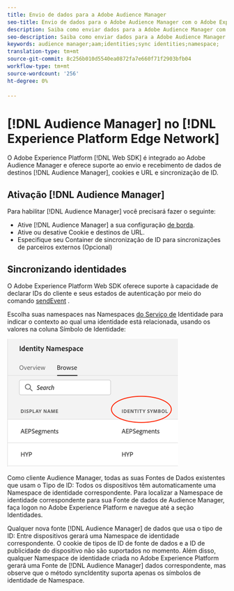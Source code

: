 ```yaml
---
title: Envio de dados para a Adobe Audience Manager
seo-title: Envio de dados para o Adobe Audience Manager com o Adobe Experience Platform Web SDK
description: Saiba como enviar dados para a Adobe Audience Manager com o Experience Platform Web SDK
seo-description: Saiba como enviar dados para a Adobe Audience Manager com o Experience Platform Web SDK
keywords: audience manager;aam;identities;sync identities;namespace;
translation-type: tm+mt
source-git-commit: 8c256b010d5540ea0872fa7e660f71f2903bfb04
workflow-type: tm+mt
source-wordcount: '256'
ht-degree: 0%

---
```



# [!DNL Audience Manager] no [!DNL Experience Platform Edge Network]

O Adobe Experience Platform [!DNL Web SDK] é integrado ao Adobe Audience Manager e oferece suporte ao envio e recebimento de dados de destinos [!DNL Audience Manager], cookies e URL e sincronização de ID.

## Ativação [!DNL Audience Manager]

Para habilitar [!DNL Audience Manager] você precisará fazer o seguinte:

- Ative [!DNL Audience Manager] a sua configuração [de borda](../../fundamentals/edge-configuration.md).
- Ative ou desative Cookie e destinos de URL.
- Especifique seu Container de sincronização de ID para sincronizações de parceiros externos (Opcional)

## Sincronizando identidades

O Adobe Experience Platform Web SDK oferece suporte à capacidade de declarar IDs do cliente e seus estados de autenticação por meio do comando [sendEvent](../../fundamentals/identity.md#syncing-identities) .

Escolha suas namespaces nas Namespaces [do Serviço de](../../../identity/../identity-service/namespaces.md) Identidade para indicar o contexto ao qual uma identidade está relacionada, usando os valores na coluna Símbolo de Identidade:

![Visualização da interface do usuário do Namespace](../../../assets/edge_namespaceUI_identity-symbol.png)

Como cliente Audience Manager, todas as suas Fontes de Dados existentes que usam o Tipo de ID: Todos os dispositivos têm automaticamente uma Namespace de identidade correspondente. Para localizar a Namespace de identidade correspondente para sua Fonte de dados de Audience Manager, faça logon no Adobe Experience Platform e navegue até a seção Identidades.

Qualquer nova fonte [!DNL Audience Manager] de dados que usa o tipo de ID: Entre dispositivos gerará uma Namespace de identidade correspondente. O cookie de tipos de ID de fonte de dados e a ID de publicidade do dispositivo não são suportados no momento. Além disso, qualquer Namespace de identidade criada no Adobe Experience Platform gerará uma Fonte de [!DNL Audience Manager] dados correspondente, mas observe que o método syncIdentity suporta apenas os símbolos de identidade de Namespace.
